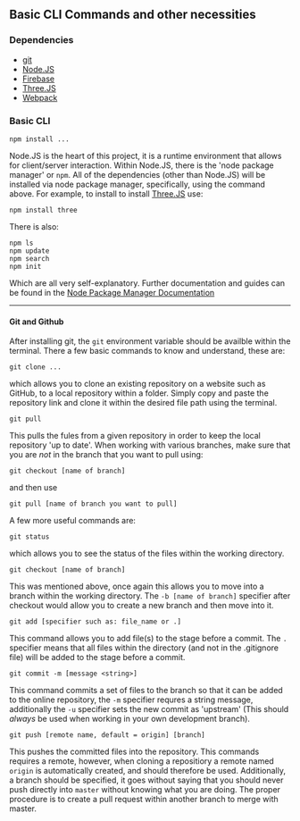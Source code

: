 ## Basic CLI Commands and other necessities
### Dependencies
- [git](https://git-scm.com/)
- [Node.JS](https://nodejs.org/en/)
- [Firebase](https://firebase.google.com/)
- [Three.JS](https://threejs.org/)
- [Webpack](https://webpack.js.org/)

### Basic CLI
```sh-session
npm install ...
```
Node.JS is the heart of this project, it is a runtime environment that allows for client/server interaction. Within Node.JS, there is the 'node package manager' or `npm`. All of the dependencies (other than Node.JS) will be installed via node package manager, specifically, using the command above. For example, to install to install [Three.JS](https://threejs.org/) use:
```sh-session
npm install three
```
There is also:
```sh-session
npm ls
npm update
npm search 
npm init
```
Which are all very self-explanatory. Further documentation and guides can be found in the [Node Package Manager Documentation](https://docs.npmjs.com/)

---
#### Git and Github
After installing git, the `git` environment variable should be availble within the terminal. There a few basic commands to know and understand, these are:

```sh-session
git clone ...
```
which allows you to clone an existing repository on a website such as GitHub, to a local repository within a folder. Simply copy and paste the repository link and clone it within the desired file path using the terminal.

```sh-session
git pull
```
This pulls the fules from a given repository in order to keep the local repository 'up to date'. When working with various branches, make sure that you are *not* in the branch that you want to pull using:
```sh-session
git checkout [name of branch]
```
and then use 
```sh-session
git pull [name of branch you want to pull]
```

A few more useful commands are:
```sh-session
git status
```
which allows you to see the status of the files within the working directory.
```sh-session
git checkout [name of branch]
```
This was mentioned above, once again this allows you to move into a branch within the working directory. The `-b [name of branch]` specifier after checkout would allow you to create a new branch and then move into it.
```sh-session
git add [specifier such as: file_name or .]
```
This command allows you to add file(s) to the stage before a commit. The `.` specifier means that all files within the directory (and not in the .gitignore file) will be added to the stage before a commit.
```sh-session
git commit -m [message <string>]
``` 
This command commits a set of files to the branch so that it can be added to the online repository, the `-m` specifier requres a string message, additionally the `-u` specifier sets the new commit as 'upstream' (This should *always* be used when working in your own development branch). 
```sh-session
git push [remote name, default = origin] [branch]
```
This pushes the committed files into the repository. This commands requires a remote, however, when cloning a repositiory a remote named `origin` is automatically created, and should therefore be used. Additionally, a branch should be specified, it goes without saying that you should never push directly into `master` without knowing what you are doing. The proper procedure is to create a pull request within another branch to merge with master.
